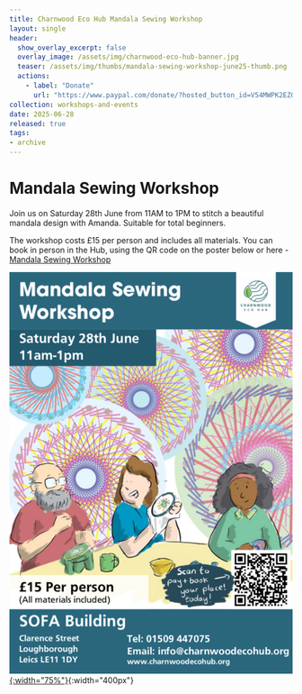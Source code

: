 ```yaml
---
title: Charnwood Eco Hub Mandala Sewing Workshop
layout: single
header:
  show_overlay_excerpt: false
  overlay_image: /assets/img/charnwood-eco-hub-banner.jpg
  teaser: /assets/img/thumbs/mandala-sewing-workshop-june25-thumb.png
  actions:
    - label: "Donate"
      url: "https://www.paypal.com/donate/?hosted_button_id=V54MWPK2EZGPY"
collection: workshops-and-events
date: 2025-06-28
released: true
tags:
- archive
---
```

# Mandala Sewing Workshop
 
Join us on Saturday 28th June from 11AM to 1PM to stitch a beautiful mandala design with Amanda. Suitable for total beginners.

The workshop costs £15 per person and includes all materials. You can book in person in the Hub, using the QR code on the poster below or here - [Mandala Sewing Workshop](https://pay.sumup.com/b2c/QY0DLSRT)

[![Mandala Sewing Workshop](/assets/img/mandala-sewing-workshop-poster-june25.png){:width="75%"}](https://pay.sumup.com/b2c/QY0DLSRT){:width="400px"}

